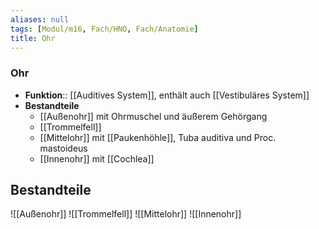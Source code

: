 ```yaml
---
aliases: null
tags: [Modul/m16, Fach/HNO, Fach/Anatomie]
title: Ohr
---
```


### Ohr 
- **Funktion**:: [[Auditives System]], enthält auch [[Vestibuläres System]]
- **Bestandteile**
	- [[Außenohr]] mit Ohrmuschel und äußerem Gehörgang
	- [[Trommelfell]]
	- [[Mittelohr]] mit [[Paukenhöhle]], Tuba auditiva und Proc. mastoideus
	- [[Innenohr]] mit [[Cochlea]]

## Bestandteile
![[Außenohr]]
![[Trommelfell]]
![[Mittelohr]]
![[Innenohr]]